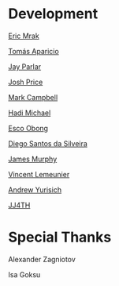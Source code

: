 # Development

[Eric Mrak](https://github.com/mrak)

[Tomás Aparicio](https://github.com/h2non)

[Jay Parlar](https://github.com/parlarjb)

[Josh Price](https://github.com/joshprice)

[Mark Campbell](https://github.com/Nitrodist)

[Hadi Michael](https://github.com/hadimichael)

[Esco Obong](https://github.com/esco)

[Diego Santos da Silveira](https://github.com/diegosilveira)

[James Murphy](https://github.com/murphyj)

[Vincent Lemeunier](https://github.com/kombucha)

[Andrew Yurisich](https://github.com/Droogans)

[JJ4TH](https://github.com/jj4th)

# Special Thanks

Alexander Zagniotov

Isa Goksu
